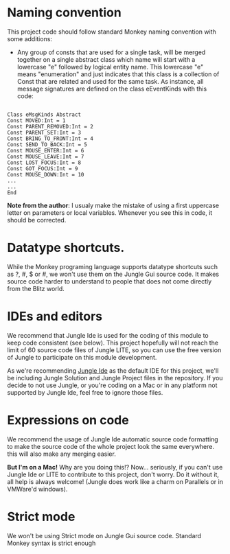 # Naming convention #

This project code should follow standard Monkey naming convention with some additions:

  * Any group of consts that are used for a single task, will be merged together on a single abstract class which name will start with a lowercase "e" followed by logical entity name. This lowercase "e" means "enumeration" and just indicates that this class is a collection of Const that are related and used for the same task. As instance, all message signatures are defined on the class eEventKinds with this code:
```

Class eMsgKinds Abstract
Const MOVED:Int = 1
Const PARENT_REMOVED:Int = 2
Const PARENT_SET:Int = 3
Const BRING_TO_FRONT:Int = 4
Const SEND_TO_BACK:Int = 5
Const MOUSE_ENTER:Int = 6
Const MOUSE_LEAVE:Int = 7
Const LOST_FOCUS:Int = 8
Const GOT_FOCUS:Int = 9
Const MOUSE_DOWN:Int = 10
...
...
End
```

**Note from the author**: I usualy make the mistake of using a first uppercase letter on parameters or local variables. Whenever you see this in code, it should be corrected.

# Datatype shortcuts. #

While the Monkey programing language supports datatype shortcuts such as ?, #, $ or #, we won't use them on the Jungle Gui source code. It makes source code harder to understand to people that does not come directly from the Blitz world.

# IDEs and editors #

We recommend that Jungle Ide is used for the coding of this module to keep code consistent (see below). This project hopefully will not reach the limit of 60 source code files of Jungle LITE, so you can use the free version of Jungle to participate on this module development.

As we're recommending [Jungle Ide](http://www.jungleide.com) as the default IDE for this project, we'll be including Jungle Solution and Jungle Project files in the repository. If you decide to not use Jungle, or you're coding on a Mac or in any platform not supported by Jungle Ide, feel free to ignore those files.

# Expressions on code #

We recommend the usage of Jungle Ide automatic source code formatting to make the source code of the whole project look the same everywhere. this will also make any merging easier.

**But I'm on a Mac!**
Why are you doing this!? Now... seriously, if you can't use Jungle Ide or LITE to contribute to this project, don't worry. Do it without it, all help is always welcome! (Jungle does work like a charm on Parallels or in VMWare'd windows).

# Strict mode #
We won't be using Strict mode on Jungle Gui source code. Standard Monkey syntax is strict enough